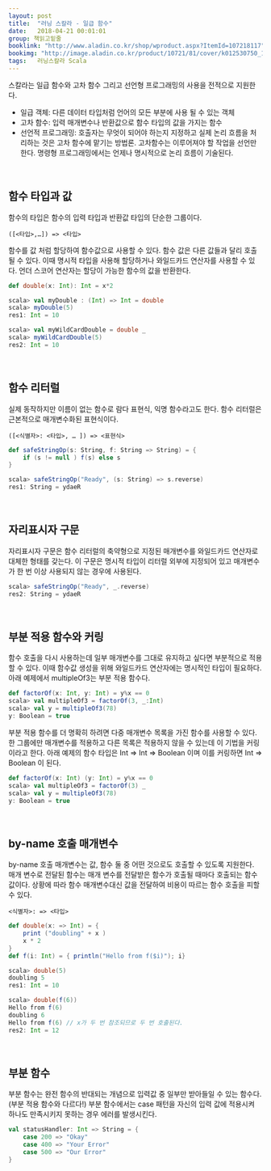 ```yaml
---
layout: post
title:  "러닝 스칼라 - 일급 함수"
date:   2018-04-21 00:01:01
group: 책읽고밑줄
booklink: "http://www.aladin.co.kr/shop/wproduct.aspx?ItemId=107218117"
bookimg: "http://image.aladin.co.kr/product/10721/81/cover/k012530750_1.jpg"
tags:	러닝스칼라 Scala
---
```


스칼라는 일급 함수와 고차 함수 그리고 선언형 프로그래밍의 사용을 전적으로 지원한다. 
- 일급 객체: 다른 데이터 타입처럼 언어의 모든 부분에 사용 될 수 있는 객체
- 고차 함수: 입력 매개변수나 반환값으로 함수 타입의 값을 가지는 함수
- 선언적 프로그래밍: 호출자는 무엇이 되어야 하는지 지정하고 실제 논리 흐름을 처리하는 것은 고차 함수에 맡기는 방법론. 고차함수는 이루어져야 할 작업을 선언만 한다. 명령형 프로그래밍에서는 언제나 명시적으로 논리 흐름이 기술된다. 

<br/>

## 함수 타입과 값
함수의 타입은 함수의 입력 타입과 반환값 타입의 단순한 그룹이다. 

```
([<타입>,…]) => <타입>
```

함수를 값 처럼 할당하여 함수값으로 사용할 수 있다. 함수 값은 다른 값들과 달리 호출될 수 있다. 이때 명시적 타입을 사용해 할당하거나 와일드카드 연산자를 사용할 수 있다. 언더 스코어 연산자는 할당이 가능한 함수의 값을 반환한다. 

```scala
def double(x: Int): Int = x*2

scala> val myDouble : (Int) => Int = double
scala> myDouble(5)
res1: Int = 10

scala> val myWildCardDouble = double _ 
scala> myWildCardDouble(5)
res2: Int = 10
```

<br/>

## 함수 리터럴
실제 동작하지만 이름이 없는 함수로 람다 표현식, 익명 함수라고도 한다. 함수 리터럴은 근본적으로 매개변수화된 표현식이다. 

```
([<식별자>: <타입>, … ]) => <표현식>
```

```scala
def safeStringOp(s: String, f: String => String) = {
    if (s != null ) f(s) else s
}

scala> safeStringOp("Ready", (s: String) => s.reverse)
res1: String = ydaeR
```

<br/>

## 자리표시자 구문
자리표시자 구문은 함수 리터럴의 축약형으로 지정된 매개변수를 와일드카드 연산자로 대체한 형태를 갖는다. 이 구문은 명시적 타입이 리터럴 외부에 지정되어 있고 매개변수가 한 번 이상 사용되지 않는 경우에 사용된다. 

```scala
scala> safeStringOp("Ready", _.reverse)
res2: String = ydaeR
```

<br/>

## 부분 적용 함수와 커링
함수 호출을 다시 사용하는데 일부 매개변수를 그대로 유지하고 싶다면 부분적으로 적용할 수 있다. 이때 함수값 생성을 위해 와일드카드 연산자에는 명시적인 타입이 필요하다. 아래 예제에서 multipleOf3는 부분 적용 함수다.

```scala
def factorOf(x: Int, y: Int) = y%x == 0
scala> val multipleOf3 = factorOf(3, _:Int)
scala> val y = multipleOf3(78)
y: Boolean = true
```

부분 적용 함수를 더 명확히 하려면 다중 매개변수 목록을 가진 함수를 사용할 수 있다. 한 그룹에만 매개변수를 적용하고 다른 목록은 적용하지 않을 수 있는데 이 기법을 커링이라고 한다. 아래 예제의 함수 타입은 Int => Int => Boolean 이며 이를 커링하면 Int => Boolean 이 된다. 

```scala
def factorOf(x: Int) (y: Int) = y%x == 0
scala> val multipleOf3 = factorOf(3) _
scala> val y = multipleOf3(78)
y: Boolean = true
```

<br/>

## by-name 호출 매개변수
by-name 호출 매개변수는 값, 함수 둘 중 어떤 것으로도 호출할 수 있도록 지원한다. 매개 변수로 전달된 함수는 매개 변수를 전달받은 함수가 호출될 때마다 호출되는 함수값이다. 상황에 따라 함수 매개변수대신 값을 전달하여 비용이 따르는 함수 호출을 피할 수 있다. 

```
<식별자>: => <타입>
```

```scala
def double(x: => Int) = {
    print ("doubling" + x )
    x * 2
}
def f(i: Int) = { println("Hello from f($i)"); i}

scala> double(5)
doubling 5
res1: Int = 10

scala> double(f(6))
Hello from f(6)
doubling 6
Hello from f(6) // x가 두 번 참조되므로 두 번 호출된다.
res2: Int = 12
```

<br/>

## 부분 함수
부분 함수는 완전 함수의 반대되는 개념으로 입력값 중 일부만 받아들일 수 있는 함수다. (부분 적용 함수와 다르다!) 부분 함수에서는 case 패턴을 자신의 입력 값에 적용시켜 하나도 만족시키지 못하는 경우 에러를 발생시킨다. 

```scala
val statusHandler: Int => String = {
    case 200 => "Okay"
    case 400 => "Your Error"
    case 500 => "Our Error"
}
```

<br/>